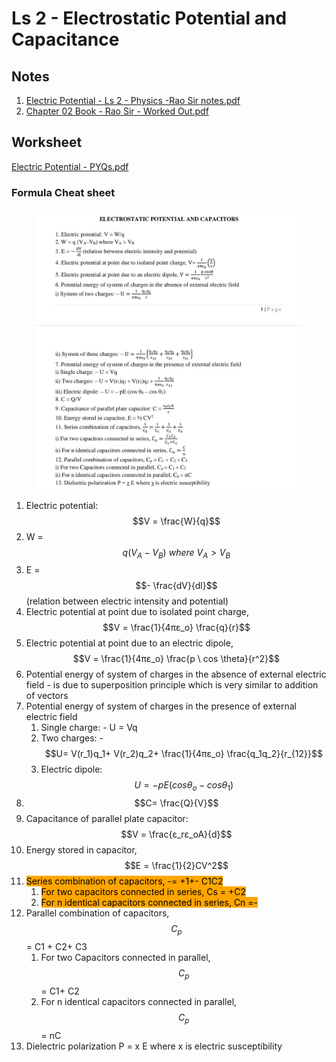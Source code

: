 # Ls 2 - Electrostatic Potential and Capacitance

## Notes

1. [Electric Potential - Ls 2 - Physics -Rao Sir notes.pdf](https://drive.google.com/file/d/1Tn4DNhD98rr3Mw0urekx2Fz\_KbbT7F9Q/view?usp=drive\_link)
2. [Chapter 02 Book - Rao Sir - Worked Out.pdf](https://drive.google.com/file/d/1TyJ30pi-AmrEuKONVO8EEHo8p1HfGyjo/view?usp=drive\_link)

## Worksheet

[Electric Potential - PYQs.pdf](https://drive.google.com/open?id=1Tz1-IzpYjlP3zAp6BCWe8lbtCpm0n8GE\&usp=drive\_fs)

### Formula Cheat sheet

<figure><img src="../../../../.gitbook/assets/Electrostatic Potential - Ls 2 - Physics - 12 A - Formula CheatSheet.jpg" alt=""><figcaption></figcaption></figure>

1. Electric potential: $$V = \frac{W}{q}$$
2. W = $$q (V_A-V_B) \ where \ V_A > V_B$$
3. E = $$- \frac{dV}{dl}$$ (relation between electric intensity and potential)
4. Electric potential at point due to isolated point charge, $$V = \frac{1}{4πε_o} \frac{q}{r}$$
5. Electric potential at point due to an electric dipole, $$V = \frac{1}{4πε_o} \frac{p \ cos \theta}{r^2}$$
6. Potential energy of system of charges in the absence of external electric field - is due to superposition principle which is very similar to addition of vectors
7. Potential energy of system of charges in the presence of external electric field&#x20;
   1. Single charge: - U = Vq&#x20;
   2. Two charges: -$$U= V(r_1)q_1+ V(r_2)q_2+ \frac{1}{4πε_o} \frac{q_1q_2}{r_{12}}$$
   3. Electric dipole: $$U =- pE (cos θ_o-cos θ_1)$$
8. $$C= \frac{Q}{V}$$
9. Capacitance of parallel plate capacitor: $$V = \frac{ε_rε_oA}{d}$$
10. Energy stored in capacitor, $$E = \frac{1}{2}CV^2$$
11. <mark style="background-color:orange;">Series combination of capacitors, -= +1+- C1C2</mark>&#x20;
    1. <mark style="background-color:orange;">For two capacitors connected in series, Cs = +C2</mark>&#x20;
    2. <mark style="background-color:orange;">For n identical capacitors connected in series, Cn =-</mark>
12. Parallel combination of capacitors,  $$C_p$$ = C1 + C2+ C3&#x20;
    1. For two Capacitors connected in parallel, $$C_p$$ = C1+ C2
    2. For n identical capacitors connected in parallel, $$C_p$$ = nC
13. Dielectric polarization P = x E where x is electric susceptibility
